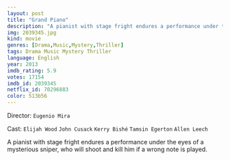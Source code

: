 ```yaml
---
layout: post
title: "Grand Piano"
description: "A pianist with stage fright endures a performance under the eyes of a mysterious sniper, who will shoot and kill him if a wrong note is played..."
img: 2039345.jpg
kind: movie
genres: [Drama,Music,Mystery,Thriller]
tags: Drama Music Mystery Thriller 
language: English
year: 2013
imdb_rating: 5.9
votes: 17154
imdb_id: 2039345
netflix_id: 70296883
color: 513b56
---
```

Director: `Eugenio Mira`  

Cast: `Elijah Wood` `John Cusack` `Kerry Bishé` `Tamsin Egerton` `Allen Leech` 

A pianist with stage fright endures a performance under the eyes of a mysterious sniper, who will shoot and kill him if a wrong note is played.